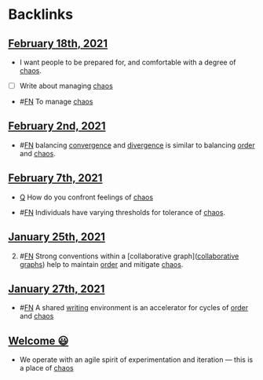 
# Backlinks
## [February 18th, 2021](<February 18th, 2021.md>)
- I want people to be prepared for, and comfortable with a degree of [chaos](<chaos.md>).

- [ ] Write about managing [chaos](<chaos.md>)

- #[FN](<FN.md>) To manage [chaos](<chaos.md>)

## [February 2nd, 2021](<February 2nd, 2021.md>)
- #[FN](<FN.md>) balancing [convergence](<convergence.md>) and [divergence](<divergence.md>) is similar to balancing [order](<order.md>) and [chaos](<chaos.md>).

## [February 7th, 2021](<February 7th, 2021.md>)
- [Q](<Q.md>) How do you confront feelings of [chaos](<chaos.md>)

- #[FN](<FN.md>) Individuals have varying thresholds for tolerance of [chaos](<chaos.md>).

## [January 25th, 2021](<January 25th, 2021.md>)
2. #[FN](<FN.md>) Strong conventions within a [collaborative graph]([collaborative graphs](<collaborative graphs.md>)) help to maintain [order](<order.md>) and mitigate [chaos](<chaos.md>).

## [January 27th, 2021](<January 27th, 2021.md>)
- #[FN](<FN.md>)  A shared [writing](<writing.md>) environment is an accelerator for cycles of [order](<order.md>) and [chaos](<chaos.md>)

## [Welcome 😃](<Welcome 😃.md>)
- We operate with an agile spirit of experimentation and iteration — this is a place of [chaos](<chaos.md>)

